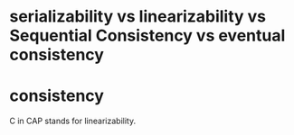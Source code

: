 # serializability vs linearizability vs Sequential Consistency vs eventual consistency


# consistency
 C in CAP stands for linearizability.

